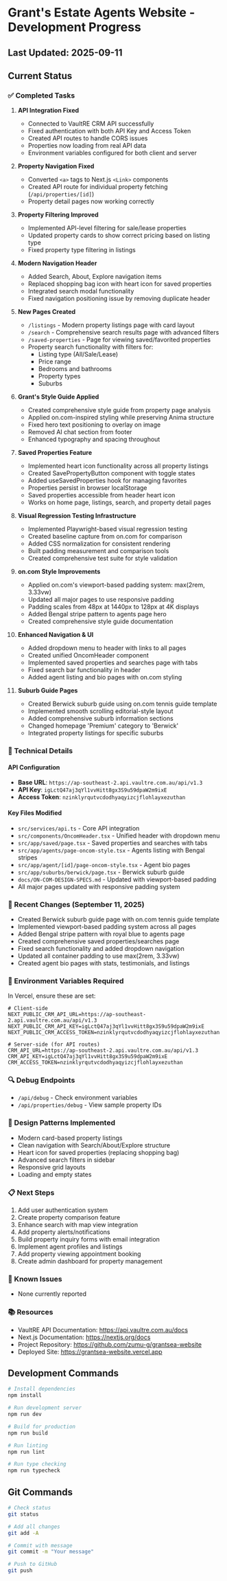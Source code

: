 # Grant's Estate Agents Website - Development Progress

## Last Updated: 2025-09-11

## Current Status

### ✅ Completed Tasks

1. **API Integration Fixed**
   - Connected to VaultRE CRM API successfully
   - Fixed authentication with both API Key and Access Token
   - Created API routes to handle CORS issues
   - Properties now loading from real API data
   - Environment variables configured for both client and server

2. **Property Navigation Fixed**
   - Converted `<a>` tags to Next.js `<Link>` components
   - Created API route for individual property fetching (`/api/properties/[id]`)
   - Property detail pages now working correctly

3. **Property Filtering Improved**
   - Implemented API-level filtering for sale/lease properties
   - Updated property cards to show correct pricing based on listing type
   - Fixed property type filtering in listings

4. **Modern Navigation Header**
   - Added Search, About, Explore navigation items
   - Replaced shopping bag icon with heart icon for saved properties
   - Integrated search modal functionality
   - Fixed navigation positioning issue by removing duplicate header

5. **New Pages Created**
   - `/listings` - Modern property listings page with card layout
   - `/search` - Comprehensive search results page with advanced filters
   - `/saved-properties` - Page for viewing saved/favorited properties
   - Property search functionality with filters for:
     - Listing type (All/Sale/Lease)
     - Price range
     - Bedrooms and bathrooms
     - Property types
     - Suburbs

6. **Grant's Style Guide Applied**
   - Created comprehensive style guide from property page analysis
   - Applied on.com-inspired styling while preserving Anima structure
   - Fixed hero text positioning to overlay on image
   - Removed AI chat section from footer
   - Enhanced typography and spacing throughout

7. **Saved Properties Feature**
   - Implemented heart icon functionality across all property listings
   - Created SavePropertyButton component with toggle states
   - Added useSavedProperties hook for managing favorites
   - Properties persist in browser localStorage
   - Saved properties accessible from header heart icon
   - Works on home page, listings, search, and property detail pages

8. **Visual Regression Testing Infrastructure**
   - Implemented Playwright-based visual regression testing
   - Created baseline capture from on.com for comparison
   - Added CSS normalization for consistent rendering
   - Built padding measurement and comparison tools
   - Created comprehensive test suite for style validation

9. **on.com Style Improvements**
   - Applied on.com's viewport-based padding system: max(2rem, 3.33vw)
   - Updated all major pages to use responsive padding
   - Padding scales from 48px at 1440px to 128px at 4K displays
   - Added Bengal stripe pattern to agents page hero
   - Created comprehensive style guide documentation

10. **Enhanced Navigation & UI**
    - Added dropdown menu to header with links to all pages
    - Created unified OncomHeader component
    - Implemented saved properties and searches page with tabs
    - Fixed search bar functionality in header
    - Added agent listing and bio pages with on.com styling

11. **Suburb Guide Pages**
    - Created Berwick suburb guide using on.com tennis guide template
    - Implemented smooth scrolling editorial-style layout
    - Added comprehensive suburb information sections
    - Changed homepage 'Premium' category to 'Berwick'
    - Integrated property listings for specific suburbs

### 🔧 Technical Details

#### API Configuration
- **Base URL**: `https://ap-southeast-2.api.vaultre.com.au/api/v1.3`
- **API Key**: `igLctQ47aj3qYl1vvHitt8gx3S9u59dpaW2m9ixE`
- **Access Token**: `nzinklyrqutvcdodhyaqyizcjflohlayxezuthan`

#### Key Files Modified
- `src/services/api.ts` - Core API integration
- `src/components/OncomHeader.tsx` - Unified header with dropdown menu
- `src/app/saved/page.tsx` - Saved properties and searches with tabs
- `src/app/agents/page-oncom-style.tsx` - Agents listing with Bengal stripes
- `src/app/agent/[id]/page-oncom-style.tsx` - Agent bio pages
- `src/app/suburbs/berwick/page.tsx` - Berwick suburb guide
- `docs/ON-COM-DESIGN-SPECS.md` - Updated with viewport-based padding
- All major pages updated with responsive padding system

### 🚀 Recent Changes (September 11, 2025)
- Created Berwick suburb guide page with on.com tennis guide template
- Implemented viewport-based padding system across all pages
- Added Bengal stripe pattern with royal blue to agents page
- Created comprehensive saved properties/searches page
- Fixed search functionality and added dropdown navigation
- Updated all container padding to use max(2rem, 3.33vw)
- Created agent bio pages with stats, testimonials, and listings

### 📝 Environment Variables Required
In Vercel, ensure these are set:
```
# Client-side
NEXT_PUBLIC_CRM_API_URL=https://ap-southeast-2.api.vaultre.com.au/api/v1.3
NEXT_PUBLIC_CRM_API_KEY=igLctQ47aj3qYl1vvHitt8gx3S9u59dpaW2m9ixE
NEXT_PUBLIC_CRM_ACCESS_TOKEN=nzinklyrqutvcdodhyaqyizcjflohlayxezuthan

# Server-side (for API routes)
CRM_API_URL=https://ap-southeast-2.api.vaultre.com.au/api/v1.3
CRM_API_KEY=igLctQ47aj3qYl1vvHitt8gx3S9u59dpaW2m9ixE
CRM_ACCESS_TOKEN=nzinklyrqutvcdodhyaqyizcjflohlayxezuthan
```

### 🔍 Debug Endpoints
- `/api/debug` - Check environment variables
- `/api/properties/debug` - View sample property IDs

### 🎨 Design Patterns Implemented
- Modern card-based property listings
- Clean navigation with Search/About/Explore structure
- Heart icon for saved properties (replacing shopping bag)
- Advanced search filters in sidebar
- Responsive grid layouts
- Loading and empty states

### 📋 Next Steps
1. Add user authentication system
2. Create property comparison feature
3. Enhance search with map view integration
4. Add property alerts/notifications
5. Build property inquiry forms with email integration
6. Implement agent profiles and listings
7. Add property viewing appointment booking
8. Create admin dashboard for property management

### 🐛 Known Issues
- None currently reported

### 📚 Resources
- VaultRE API Documentation: https://api.vaultre.com.au/docs
- Next.js Documentation: https://nextjs.org/docs
- Project Repository: https://github.com/zumu-g/grantsea-website
- Deployed Site: https://grantsea-website.vercel.app

## Development Commands
```bash
# Install dependencies
npm install

# Run development server
npm run dev

# Build for production
npm run build

# Run linting
npm run lint

# Run type checking
npm run typecheck
```

## Git Commands
```bash
# Check status
git status

# Add all changes
git add -A

# Commit with message
git commit -m "Your message"

# Push to GitHub
git push
```